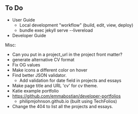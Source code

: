 ## To Do

* User Guide
  * Local development "workflow" (build, edit, view, deploy) 
  * bundle exec jekyll serve --livereload
* Developer Guide

Misc:
* Can you put in a project_url in the project front matter?
* generate alternative CV format
* Fix OG values
* Make icons a different color on hover
* Find better JSON validator.
    * Add validation for date field in projects and essays
* Make page title and URL 'cv' for cv theme.
* Katie example portfolio
* https://github.com/emmabostian/developer-portfolios
  * philipmjohnson.github.io (built using TechFolios) 
* Change the 404 to list all the projects and essays.
